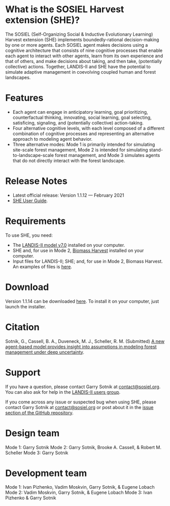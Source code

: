 # What is the SOSIEL Harvest extension (SHE)?

The SOSIEL (Self-Organizing Social & Inductive Evolutionary Learning) Harvest extension (SHE) implements boundedly-rational decision-making by one or more agents. Each SOSIEL agent makes decisions using a cognitive architecture that consists of nine cognitive processes that enable each agent to interact with other agents, learn from its own experience and that of others, and make decisions about taking, and then take, (potentially collective) actions. Together, LANDIS-II and SHE have the potential to simulate adaptive management in coevolving coupled human and forest landscapes. 

# Features

- Each agent can engage in anticipatory learning, goal prioritizing, counterfactual thinking, innovating, social learning, goal selecting, satisficing, signaling, and (potentially collective) action-taking.
- Four alternative cognitive levels, with each level composed of a different combination of cognitive processes and representing an alternative approach to modeling agent behavior.
- Three alternative modes: Mode 1 is primarily intended for simulating site-scale forest management, Mode 2 is intended for simulating stand-to-landscape-scale forest management, and Mode 3 simulates agents that do not directly interact with the forest landscape.

# Release Notes

- Latest official release: Version 1.1.12 — February 2021
- [SHE User Guide](https://docs.google.com/document/d/1YBKuFaQ5Hsh3OjYsMJoXoHgtg7gv8Us0wZjcTaqSCOc).

# Requirements

To use SHE, you need:

- The [LANDIS-II model v7.0](http://www.landis-ii.org/install) installed on your computer.
- SHE and, for use in Mode 2, [Biomass Harvest](https://sites.google.com/site/landismodel/extensions) installed on your computer.
- Input files for LANDIS-II; SHE; and, for use in Mode 2, Biomass Harvest. An examples of files is [here]( https://github.com/LANDIS-II-Foundation/Project-Michigan-Compare-Harvesting-2021).

# Download

Version 1.1.14 can be downloaded [here](https://github.com/LANDIS-II-Foundation/Extension-SOSIEL-Harvest/blob/master/deploy/installer/LANDIS-II-V7%20SOSIEL%20Harvest%201.1.14-setup.exe). To install it on your computer, just launch the installer.

# Citation

Sotnik, G., Cassell, B. A., Duveneck, M. J., Scheller, R. M. (Submitted) [A new agent-based model provides insight into assumptions in modeling forest management under deep uncertainty](https://assets.researchsquare.com/files/rs-192142/v1/e85672a6-95c6-463c-af1e-67df8b7e280c.pdf).

# Support

If you have a question, please contact Garry Sotnik at contact@sosiel.org. 
You can also ask for help in the [LANDIS-II users group](http://www.landis-ii.org/users).

If you come across any issue or suspected bug when using SHE, please contact Garry Sotnik at contact@sosiel.org or post about it in the [issue section of the GitHub repository](https://github.com/LANDIS-II-Foundation/Extension-SOSIEL-Harvest/issues).

# Design team

Mode 1: Garry Sotnik
Mode 2: Garry Sotnik, Brooke A. Cassell, & Robert M. Scheller
Mode 3: Garry Sotnik

# Development team

Mode 1: Ivan Pizhenko, Vadim Moskvin, Garry Sotnik, & Eugene Lobach
Mode 2: Vadim Moskvin, Garry Sotnik, & Eugene Lobach
Mode 3: Ivan Pizhenko & Garry Sotnik
